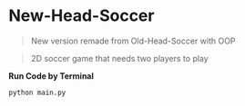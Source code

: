 # New-Head-Soccer

>New version remade from Old-Head-Soccer with OOP

>2D soccer game that needs two players to play

__Run Code by Terminal__

`python main.py`
